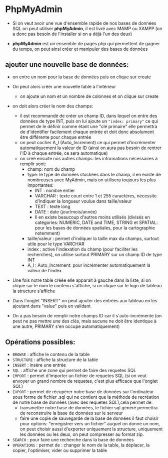 # PhpMyAdmin

+ Si on veut avoir une vue d'ensemble rapide de nos bases de données SQL on peut utiliser 
**phpMyAdmin**, il est livré avec MAMP ou XAMPP (on a donc pas besoin de l'installer si on a déjà l'un des deux)

+ **phpMyAdmin** est un ensemble de pages php qui permettent de gagner du temps, on peut ainsi créer et manipuler des bases de données 

## ajouter une nouvelle base de données: 
+ on entre un nom pour la base de données puis on clique sur create 
+ On peut alors créer une nouvelle table à l'intérieur
  - on ajoute un nom et un nombre de colonnes et on clique sur create  
+ on doit alors créer le nom des champs:
  - il est recommandé de créer un champ ID, dans lequel on entre des données de type INT, puis on lui ajoute un ``"index: primary"`` ce qui permet de le définir comme étant une "clé primaire" elle permettra de d'identifier facilement chaque entrée et doit donc absolument être différente pour chaque entrée 
  - on peut cocher A_I (Auto_Increment) ce qui permet d'incrémenter automatiquement la valeur de ID (ainsi on aura pas besoin de rentrer l'ID à chaque entrée, ce sera automatique)
  - on créé ensuite nos autres champs: les informations nécessaires à remplir sont: 
    + champ: nom du champ 
    + type: le type de données stockées dans le champ, il en existe de nombreuses avec MyAdmin, mais on utilisera toujours les plus importantes:
      - INT : nombre entier
      - VARCHAR : texte court entre 1 et 255 caractères, nécessite d'indiquer la longueur voulue dans taille/valeur   
      - TEXT : texte long 
      - DATE : date (jour/mois/année)
      - Il en existe beaucoup d'autres moins utilisés (divisés en catégories: NUMERIC, DATE and TIME, STRING et SPATIAL: pour les bases de données spatiales, pour la cartographie notemment)
    + taille/valeur : permet d'indiquer la taille max du champs, surtout utile pour le type VARCHAR 
    + index : active l'indexation du champ (pour faciliter les recherches), on utilise surtout PRIMARY sur un champ ID de type INT
    + A_I : Auto_Increment: pour incrémenter automatiquement la valeur de l'index 

+ Une fois notre table créée elle apparait à gauche dans la liste, si on clique sur le nom le contenu s'affiche, si on clique sur le logo de tableau la structure s'affiche 

+ Dans l'onglet "INSERT" on peut ajouter des entrées aux tableau en les ajoutant dans "value" puis en validant
+ On a pas besoin de remplir notre champs ID car il s'auto-incrémente (on peut ne pas mettre une des clés, mais aucune ne doit être identique à une autre, PRIMARY s'en occupe automatiquement)

## Opérations possibles: 
+ ``BROWSE`` : affiche le contenu de la table 
+ ``STRUCTURE`` : affiche la structure de la table 
+ ``INSERT`` : insère une entrée 
+ ``SQL`` : affiche une zone qui permet de faire des requetes SQL 
+ ``IMPORT`` : permet d'importer un fichier de requetes SQL (si on veut envoyer un grand nombre de requetes, c'est plus efficace que l'onglet SQL)
+ ``EXPORT`` : permet de récupérer notre base de données sur l'ordinateur sous forme de fichier .sql qui ne contient que la méthode de recréation de notre base de données (avec des requetes SQL),cela permet de:
  - transmettre notre base de données, le fichier sql généré permettra de reconstruire la base de données sur le serveur
  - faire une copie de sauvegarde de la base de données
  il faut choisir pour options: "enregistrer vers un fichier" auquel on donne un nom, on peut choisir aussi d'exporter uniquement la structure, uniquement les données ou les deux, on peut compresser au format zip.
+ ``SEARCH`` : pour faire une recherche dans la base de données 
+ ``OPERATIONS`` : permet de : changer le nom de la table, la déplacer, la copier, l'optimiser, vider ou supprimer la table 